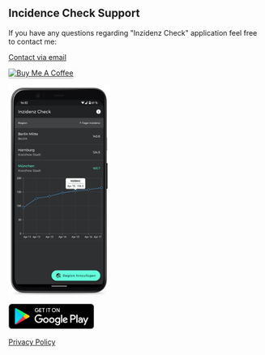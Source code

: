 ## Incidence Check Support
If you have any questions regarding "Inzidenz Check" application feel free to contact me:

[Contact via email](mailto:incidence.check@gmail.com?subject=[InzidenzCheck]%20Contact%20Support)

<a href="https://www.buymeacoffee.com/covidhu" target="_blank"><img src="https://www.buymeacoffee.com/assets/img/custom_images/orange_img.png" alt="Buy Me A Coffee" style="height: 41px !important;width: 174px !important;box-shadow: 0px 3px 2px 0px rgba(190, 190, 190, 0.5) !important;-webkit-box-shadow: 0px 3px 2px 0px rgba(190, 190, 190, 0.5) !important;" ></a>

[<img src="/assets/android_main.png" width="200"/>](/assets/android_main.png)

[<img src="assets/google-play-badge.png" height="50">](https://play.google.com/store/apps/details?id=com.frick.incidence_check)

[Privacy Policy](https://www.privacypolicies.com/live/35b120f9-6151-49a3-9dad-c33a96988e61)

